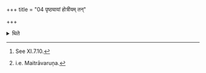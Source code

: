 +++
title = "04 पृष्ठ्यायां होत्रीयम् तन्"

+++

<details><summary>थिते</summary>

4. The Dhiṣṇya of the Hotr̥ (should be) upon the Pr̥ṣṭhyā-line;[^1] the one for the Praśāstr̥[^2] to the south of it.  

[^1]: See XI.7.10.  

[^2]: i.e. Maitrāvaruņa.  
</details>
